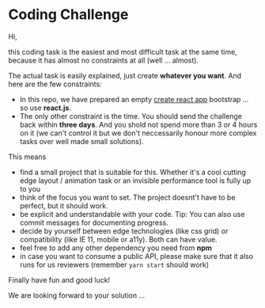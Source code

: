 # Coding Challenge

Hi,

this coding task is the easiest and most difficult task at the same time,
because it has almost no constraints at all (well ... almost).

The actual task is easily explained, just create **whatever you want**. And here
are the few constraints:

- In this repo, we have prepared an empty
  [create react app](https://github.com/facebook/create-react-app) bootstrap ...
  so use **react.js**.
- The only other constraint is the time. You should send the challenge back
  within **three days**. And you shold not spend more than 3 or 4 hours on it
  (we can't control it but we don't neccessarily honour more complex tasks over
  well made small solutions).

This means

- find a small project that is suitable for this. Whether it's a cool cutting
  edge layout / animation task or an invisible performance tool is fully up to
  you
- think of the focus you want to set. The project doesnt't have to be perfect,
  but it should work.
- be explicit and understandable with your code. Tip: You can also use commit
  messages for documenting progress.
- decide by yourself between edge technologies (like css grid) or compatibility
  (like IE 11, mobile or a11y). Both can have value.
- feel free to add any other dependency you need from **npm**
- in case you want to consume a public API, please make sure that it also runs
  for us reviewers (remember `yarn start` should work)

Finally have fun and good luck!

We are looking forward to your solution ...
